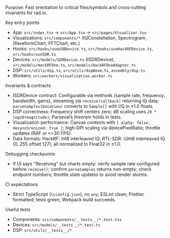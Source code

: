 Purpose: Fast orientation to critical files/symbols and cross-cutting invariants for rad.io.

Key entry points

- App: `src/index.tsx` → `src/App.tsx` → `src/pages/Visualizer.tsx`
- Visualizations: `src/components/*` (IQConstellation, Spectrogram, WaveformChart, FFTChart, etc.)
- Hooks: `src/hooks/useUSBDevice.ts`, `src/hooks/useHackRFDevice.ts`, `src/hooks/useSDR.ts`
- Devices: `src/models/SDRDevice.ts` (ISDRDevice), `src/models/HackRFOne.ts`, `src/models/HackRFOneAdapter.ts`
- DSP: `src/utils/dsp.ts`, `src/utils/dspWasm.ts`, `assembly/dsp.ts`
- Workers: `src/workers/visualization.worker.ts`

Invariants & contracts

- ISDRDevice contract: Configurable via methods (sample rate, frequency, bandwidth, gains), streaming via `receive(callback)` returning IQ data; `parseSamples(DataView)` converts to `Sample[]` with I/Q in ±1.0 floats.
- DSP correctness: Frequency shift centers zero; dB scaling uses `20 * log10(magnitude)`; Parseval’s theorem holds in tests.
- Visualization performance: Canvas contexts with `{ alpha: false, desynchronized: true }`; high-DPI scaling via devicePixelRatio; throttle updates (RAF or <=30 FPS).
- Data formats: HackRF: Int8 interleaved IQ; RTL-SDR: Uint8 interleaved IQ (0..255 offset 127); all normalized to Float32 in ±1.0.

Debugging checkpoints

- If UI says "Receiving" but charts empty: verify sample rate configured before `receive()`; confirm `parseSamples` returns non-empty; check endpoint numbers; throttle state updates to avoid render storms.

CI expectations

- Strict TypeScript (`tsconfig.json`), no `any`; ESLint clean; Prettier formatted; tests green; Webpack build succeeds.

Useful tests

- Components: `src/components/__tests__/*.test.tsx`
- Devices: `src/models/__tests__/*.test.ts`
- DSP: `src/utils/__tests__/*`

